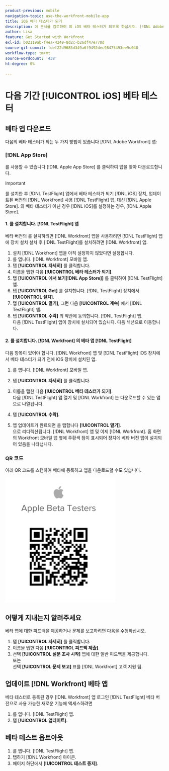 ```yaml
---
product-previous: mobile
navigation-topic: use-the-workfront-mobile-app
title: iOS 베타 테스터가 되기
description: 이 문서를 검토하여 의 iOS 베타 테스터가 되도록 하십시오. [!DNL Adobe Workfront] 모바일 앱.
author: Lisa
feature: Get Started with Workfront
exl-id: b02119ab-f4ea-4249-8d2c-b26df47e770d
source-git-commit: fdef22d9685d349a6f9492dec98475493ee9c048
workflow-type: tm+mt
source-wordcount: '438'
ht-degree: 0%

---
```


# 다음 기간 [!UICONTROL iOS] 베타 테스터

## 베타 앱 다운로드

다음의 베타 테스터가 되는 두 가지 방법이 있습니다 [!DNL Adobe Workfront] 앱:

### [!DNL App Store]

를 사용할 수 있습니다 [!DNL Apple App Store] 를 클릭하여 앱을 찾아 다운로드합니다.

>[!IMPORTANT]
>
>를 설치한 후 [!DNL TestFlight] 앱에서 베타 테스터가 되기 [!DNL iOS] 장치, 업데이트된 버전의 [!DNL Workfront] 사용 [!DNL TestFlight] 앱, 대신 [!DNL Apple Store]. 의 베타 테스터가 아닌 경우 [!DNL iOS]를 설정하는 경우, [!DNL Apple Store].

#### 1. 를 설치합니다. [!DNL TestFlight] 앱

베타 버전의 를 설치하려면 [!DNL Workfront] 앱을 사용하려면 [!DNL TestFlight] 앱에 장치 설치 설치 후 [!DNL TestFlight]를 설치하려면 [!DNL Workfront] 앱.

1. 설치 [!DNL Workfront] 앱을 아직 설정하지 않았다면 설정합니다.
1. 를 엽니다. [!DNL Workfront] 모바일 앱.
1. 탭 **[!UICONTROL 자세히]** 를 클릭합니다.
1. 이름을 탭한 다음 **[!UICONTROL 베타 테스터가 되기]**.
1. 탭 **[!UICONTROL 에서 보기[!DNL App Store]]** 를 클릭하여 [!DNL TestFlight] 앱.
1. 탭 **[!UICONTROL Get]** 를 설치합니다. [!DNL TestFlight] 장치에서 **[!UICONTROL 설치]**.
1. 탭 **[!UICONTROL 열기]**, 그런 다음 **[!UICONTROL 계속]** 에서 [!DNL TestFlight] 앱.
1. 탭 **[!UICONTROL 수락]** 의 약관에 동의합니다. [!DNL TestFlight] 앱.\
   다음 [!DNL TestFlight] 앱이 장치에 설치되어 있습니다. 다음 섹션으로 이동합니다.

#### 2. 를 설치합니다. [!DNL Workfront] 의 베타 앱 [!DNL TestFlight]

다음 항목이 있어야 합니다. [!DNL Workfront] 앱 및 [!DNL TestFlight] iOS 장치에서 베타 테스터가 되기 전에 iOS 장치에 설치된 앱.

1. 를 엽니다. [!DNL Workfront] 모바일 앱.
1. 탭 **[!UICONTROL 자세히]** 를 클릭합니다.
1. 이름을 탭한 다음 **[!UICONTROL 베타 테스터가 되기]**.\
   다음 [!DNL TestFlight] 앱 열기 및 [!DNL Workfront] 는 다운로드할 수 있는 앱으로 나열됩니다.

1. 탭 **[!UICONTROL 수락]**.
1. 앱 업데이트가 완료되면 을 탭합니다 **[!UICONTROL 열기]**.\
   으로 리디렉션됩니다. [!DNL Workfront] 앱 및 이제 [!DNL Workfront]. 홈 화면의 Workfront 모바일 앱 옆에 주황색 점이 표시되어 장치에 베타 버전 앱이 설치되어 있음을 나타냅니다.

### QR 코드

아래 QR 코드를 스캔하여 베타에 등록하고 앱을 다운로드할 수도 있습니다.

![](assets/ios-qr-code-350x397.png)

## 어떻게 지내는지 알려주세요

베타 앱에 대한 피드백을 제공하거나 문제를 보고하려면 다음을 수행하십시오.

1. 탭 **[!UICONTROL 자세히]** 를 클릭합니다.
1. 이름을 탭한 다음 **[!UICONTROL 피드백 제출]**.
1. 선택 **[!UICONTROL 설문 조사 시작]** 앱에 대한 일반 피드백을 제공합니다.\
   또는\
   선택 **[!UICONTROL 문제 보고]** 표를 [!DNL Workfront] 고객 지원 팀.

## 업데이트 [!DNL Workfront] 베타 앱

베타 테스터로 등록된 경우 [!DNL Workfront] 앱 로그인 [!DNL TestFlight] 베타 버전으로 사용 가능한 새로운 기능에 액세스하려면

1. 를 엽니다. [!DNL TestFlight] 앱.
1. 탭 **[!UICONTROL 업데이트]**.

## 베타 테스트 옵트아웃

1. 를 엽니다. [!DNL TestFlight] 앱.
1. 탭하기 [!DNL Workfront] 아이콘.
1. 페이지 하단에서 **[!UICONTROL 테스트 중지]**.
